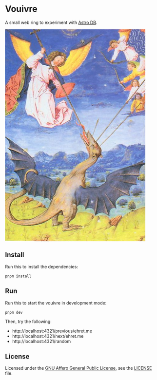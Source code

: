 # Vouivre

A small web ring to experiment with [Astro DB](https://docs.astro.build/en/guides/astro-db/).

![Vouivre. Liber Floridus, 1448.](./src/Wyvern_Liber_Floridus.jpg)

## Install

Run this to install the dependencies:

```shell
pnpm install
```

## Run

Run this to start the vouivre in development mode:

```shell
pnpm dev
```

Then, try the following:

- http://localhost:4321/previous/ehret.me
- http://localhost:4321/next/ehret.me
- http://localhost:4321/random

## License

Licensed under the [GNU Affero General Public License](https://www.gnu.org/licenses/agpl-3.0.html), see the [LICENSE](./LICENSE) file.
